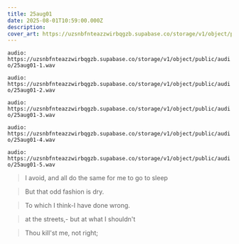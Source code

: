 ```yaml
---
title: 25aug01
date: 2025-08-01T10:59:00.000Z
description: 
cover_art: https://uzsnbfnteazzwirbqgzb.supabase.co/storage/v1/object/public/cover-art/25aug01.png?v=1754248030693
---
```


`audio: https://uzsnbfnteazzwirbqgzb.supabase.co/storage/v1/object/public/audio/25aug01-1.wav`

`audio: https://uzsnbfnteazzwirbqgzb.supabase.co/storage/v1/object/public/audio/25aug01-2.wav`

`audio: https://uzsnbfnteazzwirbqgzb.supabase.co/storage/v1/object/public/audio/25aug01-3.wav`

`audio: https://uzsnbfnteazzwirbqgzb.supabase.co/storage/v1/object/public/audio/25aug01-4.wav`

`audio: https://uzsnbfnteazzwirbqgzb.supabase.co/storage/v1/object/public/audio/25aug01-5.wav`

> I avoid, and all do the same for me to go to sleep

> But that odd fashion is dry.

> To which I think-I have done wrong.

> at the streets,- but at what I shouldn't

> Thou kill'st me, not right;